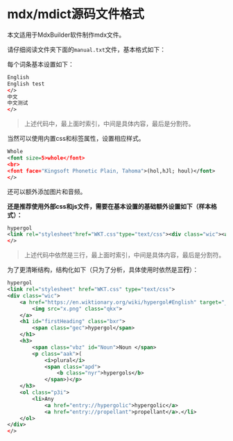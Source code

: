 # mdx/mdict源码文件格式

本文适用于MdxBuilder软件制作mdx文件。

请仔细阅读文件夹下面的`manual.txt`文件，基本格式如下：

每个词条基本设置如下：

```xml
English
English test
</>
中文
中文测试
</>
```

> 上述代码中，最上面时索引，中间是具体内容，最后是分割符。

当然可以使用内置css和标签属性，设置相应样式。

```xml
Whole
<font size=5>whole</font>
<br>
<font face="Kingsoft Phonetic Plain, Tahoma">(hol,hJl; houl)</font>
</>
```

还可以额外添加图片和音频。

**还是推荐使用外部css和js文件，需要在基本设置的基础额外设置如下（样本格式）：**

```xml
hypergol
<link rel="stylesheet"href="WKT.css"type="text/css"><div class="wic"><a href="https://en.wiktionary.org/wiki/hypergol#English"target="_new"><img src="x.png" class="qkx"></a><h1 id="firstHeading" class="bxr"><span class="gec">hypergol</span></h1><h3><span class="vbz" id="Noun">Noun </span><p class="aak">(<i>plural</i> <span class="apd"><b class="nyr">hypergols</b></span>)</p></h3><ol class="p3i"><li>Any <a href="entry://hypergolic">hypergolic</a> <a href="entry://propellant">propellant</a>.</li></ol></div>
</>
```

> 上述代码中依然是三行，最上面时索引，中间是具体内容，最后是分割符。

为了更清晰结构，结构化如下（只为了分析，具体使用时依然是**三行**）：

```xml
hypergol
<link rel="stylesheet" href="WKT.css" type="text/css">
<div class="wic">
    <a href="https://en.wiktionary.org/wiki/hypergol#English" target="_new">
        <img src="x.png" class="qkx">
    </a>
    <h1 id="firstHeading" class="bxr">
        <span class="gec">hypergol</span>
    </h1>
    <h3>
        <span class="vbz" id="Noun">Noun </span>
        <p class="aak">(
            <i>plural</i>
            <span class="apd">
                <b class="nyr">hypergols</b>
            </span>)</p>
    </h3>
    <ol class="p3i">
        <li>Any
            <a href="entry://hypergolic">hypergolic</a>
            <a href="entry://propellant">propellant</a>.</li>
    </ol>
</div>
</>
```

